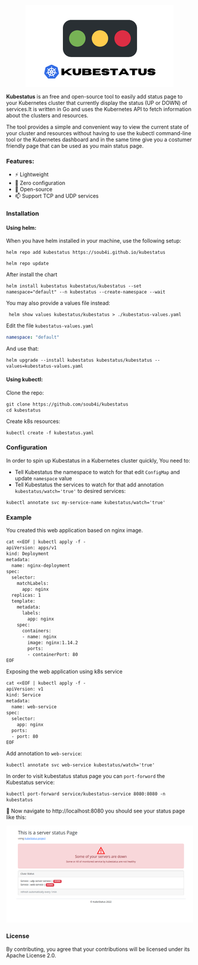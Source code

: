 <p align="center">
  <img src="./Kubestatus-log.png">
</p>


**Kubestatus** is an free and open-source tool to easily add status page to your Kubernetes cluster that currently display the status (UP or DOWN) of services.It is written in Go and uses the Kubernetes API to fetch information about the clusters and resources.

The tool provides a simple and convenient way to view the current state of your cluster and resources without having to use the kubectl command-line tool or the Kubernetes dashboard and in the same time give you a costumer friendly page that can be used as you main status page.



### Features:

- ⚡ Lightweight
- 🔧 Zero configuration
- 📖 Open-source
- 📫 Support TCP and UDP services



### Installation
#### Using helm:

When you have helm installed in your machine, use the following setup:

```console
helm repo add kubestatus https://soub4i.github.io/kubestatus
```
```console
helm repo update
```

After install the chart

```console
helm install kubestatus kubestatus/kubestatus --set namespace="default" --n kubestatus --create-namespace --wait
```




You may also provide a values file instead:

```conosle
 helm show values kubestatus/kubestatus > ./kubestatus-values.yaml 
```

Edit the file `kubestatus-values.yaml`

```yaml
namespace: "default"
```

And use that:

```console
helm upgrade --install kubestatus kubestatus/kubestatus --values=kubestatus-values.yaml
```
#### Using kubectl:

Clone the repo:

```console
git clone https://github.com/soub4i/kubestatus
cd kubestatus
```
Create k8s resources:

```console
kubectl create -f kubestatus.yaml
```

### Configuration 


In order to spin up Kubestatus in a Kubernetes cluster quickly, You need to:

- Tell Kubestatus the namespace to watch for that edit `ConfigMap` and update `namespace` value
- Tell Kubestatus the services to watch for that add annotation `kubestatus/watch='true'` to desired services:

```console
kubectl annotate svc my-service-name kubestatus/watch='true'
```

### Example 

You created this web application based on nginx image.

```console
cat <<EOF | kubectl apply -f -
apiVersion: apps/v1
kind: Deployment
metadata:
  name: nginx-deployment
spec:
  selector:
    matchLabels:
      app: nginx
  replicas: 1
  template:
    metadata:
      labels:
        app: nginx
    spec:
      containers:
      - name: nginx
        image: nginx:1.14.2
        ports:
        - containerPort: 80
EOF
```

Exposing the web application using k8s service

```console
cat <<EOF | kubectl apply -f -
apiVersion: v1
kind: Service
metadata:
  name: web-service
spec:
  selector:
    app: nginx
  ports:
  - port: 80
EOF
```

Add annotation to `web-service`:

```console
kubectl annotate svc web-service kubestatus/watch='true'
```


In order to visit kubestatus status page you can `port-forword` the Kubestatus service:

```console
kubectl port-forward service/kubestatus-service 8080:8080 -n kubestatus
```

🚀 Now navigate to http://localhost:8080 you should see your status page like this:

![](./screenshot/sc-4.png)

### License

By contributing, you agree that your contributions will be licensed under its Apache License 2.0.